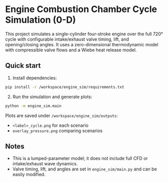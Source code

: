 # Engine Combustion Chamber Cycle Simulation (0-D)

This project simulates a single-cylinder four-stroke engine over the full 720° cycle with configurable intake/exhaust valve timing, lift, and opening/closing angles. It uses a zero-dimensional thermodynamic model with compressible valve flows and a Wiebe heat release model.

## Quick start

1. Install dependencies:

```bash
pip install -r /workspace/engine_sim/requirements.txt
```

2. Run the simulation and generate plots:

```bash
python -m engine_sim.main
```

Plots are saved under `/workspace/engine_sim/outputs`:
- `<label>_cycle.png` for each scenario
- `overlay_pressure.png` comparing scenarios

## Notes
- This is a lumped-parameter model; it does not include full CFD or intake/exhaust wave dynamics.
- Valve timing, lift, and angles are set in `engine_sim/main.py` and can be easily modified.